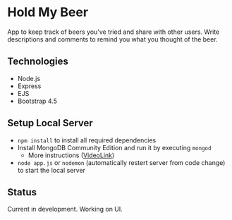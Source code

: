 # Hold My Beer
App to keep track of beers you've tried and share with other users. Write descriptions and comments to remind you what you thought of the beer.

## Technologies
* Node.js
* Express
* EJS
* Bootstrap 4.5

## Setup Local Server
* `npm install` to install all required dependencies 
* Install MongoDB Community Edition and run it by executing `mongod`
  * More instructions ([VideoLink](https://www.youtube.com/watch?v=MCpbfYvvoPY))
* `node app.js` or `nodemon` (automatically restert server from code change) to start the local server

## Status
Current in development. Working on UI.
